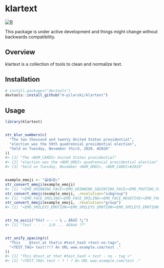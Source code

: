 
<!-- README.md is generated from README.Rmd. Please edit that file -->

# klartext

[![R](https://github.com/m-pilarski/klartext/actions/workflows/r.yml/badge.svg)](https://github.com/m-pilarski/klartext/actions/workflows/r.yml)

This package is under active development and things might change without
backwards compatibility.

## Overview

klartext is a collection of tools to clean and normalize text.

## Installation

``` r
# install.packages("devtools")
devtools::install_github("m-pilarski/klartext")
```

## Usage

``` r
library(klartext)


str_blur_numbers(c(
  "The two thousand and twenty United States presidential",
  "election was the 59th quadrennial presidential election",
  "held on Tuesday, November third, 2020. #2020"
))
#> [1] "The <NUM_CARDI> United States presidential"                   
#> [2] "election was the <NUM_ORDI> quadrennial presidential election"
#> [3] "held on Tuesday, November <NUM_ORDI>, <NUM_CARDI>#2020"


example_emoji <- "😀😆😡💀"
str_convert_emoji(example_emoji)
#> [1] "<EMO_GRINNING_FACE><EMO_GRINNING_SQUINTING_FACE><EMO_POUTING_FACE><EMO_SKULL>"
str_convert_emoji(example_emoji, .resolution="subgroup")
#> [1] "<EMO_FACE_SMILING><EMO_FACE_SMILING><EMO_FACE_NEGATIVE><EMO_FACE_NEGATIVE>"
str_convert_emoji(example_emoji, .resolution="group")
#> [1] "<EMO_SMILEYS_EMOTION><EMO_SMILEYS_EMOTION><EMO_SMILEYS_EMOTION><EMO_SMILEYS_EMOTION>"


str_to_ascii("Ŧêśť – - — ⅛ … ÆÄöÜ ?¿")
#> [1] "Test - - -  1/8 ... AEAoU ??"


str_unify_spacing(c(
  "This    @test_at that\n #test_hash <test-no-tag>", 
  "<TEST_TAG> test!?!? An URL www.example.com/test ."
))
#> [1] "This @test_at that #test_hash < test - no - tag >"    
#> [2] "<TEST_TAG> test ! ? ! ? An URL www.example.com/test ."
```
